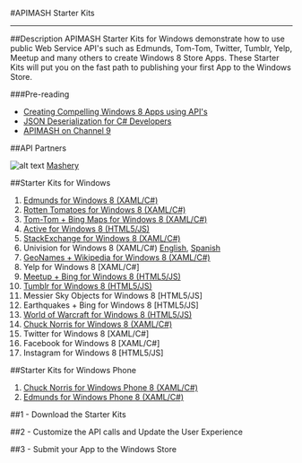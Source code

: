 #APIMASH Starter Kits


----------


##Description
APIMASH Starter Kits for Windows demonstrate how to use public Web Service API's such as Edmunds, Tom-Tom, Twitter, Tumblr, Yelp, Meetup and many others to create Windows 8 Store Apps. These Starter Kits will put you on the fast path to publishing your first App to the Windows Store.

###Pre-reading

 - [Creating Compelling Windows 8 Apps  using API's][1]
 - [JSON Deserialization for C#  Developers][2]
 - [APIMASH on Channel 9][3]

##API Partners

![alt text][4]
[Mashery][5]

##Starter Kits for Windows
 1. [Edmunds for Windows 8 (XAML/C#)][6]
 2. [Rotten Tomatoes for Windows 8 (XAML/C#)][8]
 3. [Tom-Tom + Bing Maps for Windows 8 (XAML/C#)][9]
 4. [Active for Windows 8 (HTML5/JS)][10]
 5. [StackExchange for Windows 8 (XAML/C#)][11]
 6. Univision for Windows 8 (XAML/C#) [English][12], [Spanish][13]
 7. [GeoNames + Wikipedia for Windows 8 (XAML/C#)][14]
 8. Yelp for Windows 8 [XAML/C#]
 9. [Meetup + Bing for Windows 8 (HTML5/JS)][15]
 10. [Tumblr for Windows 8 (HTML5/JS)][16]
 11. Messier Sky Objects for Windows 8 [HTML5/JS]
 12. Earthquakes + Bing for Windows 8 [HTML5/JS]
 13. [World of Warcraft for Windows 8 (HTML5/JS)][17]
 14. [Chuck Norris for Windows 8 (XAML/C#)][18]
 15. Twitter for Windows 8 [XAML/C#]
 16. Facebook for Windows 8 [XAML/C#]
 17. Instagram for Windows 8 [HTML5/JS]

##Starter Kits for Windows Phone
 1. [Chuck Norris for Windows Phone 8 (XAML/C#)][19]
 2. [Edmunds for Windows Phone 8 (XAML/C#)][7]

 
##1 - Download the Starter Kits

##2 - Customize the API calls and Update the User Experience

##3 - Submit your App to the Windows Store


  [1]: http://theundocumentedapi.com/2013/05/28/apimash-using-apis-to-create-compelling-windows-apps/
  [2]: http://theundocumentedapi.com/2013/05/31/apimash-json-deserialization-for-c-developers/
  [3]: http://channel9.msdn.com/Niners/apimash
  [4]: https://raw.github.com/apimash/StarterKits/master/images/mashery_logo-small.png "Mashery"
  [5]: http://dev.mashery.com "Mashery Developer Page"
  [6]: http://theundocumentedapi.com/2013/05/30/apimash-the-edmunds-starter-kit/
  [7]: http://theundocumentedapi.com/index.php/category/development/
  [8]: http://theundocumentedapi.com/2013/05/29/apimash-the-rotten-tomatoes-api-starter-kit/
  [9]: http://blogs.msdn.com/b/jimoneil/archive/2013/05/30/build-a-windows-8-mashup-app-with-bing-maps.aspx
  [10]: http://marianaggaga.azurewebsites.net/?p=301
  [11]: http://geekswithblogs.net/Mathoms/archive/2013/06/06/apimash-the-stackexchange-starter-kit.aspx
  [12]: http://blogs.msdn.com/b/gamewords777/archive/2013/05/21/api-mashup-series-part-i.aspx
  [13]: http://blogs.msdn.com/b/gamewords777/archive/2013/05/27/serie-api-mashup-parte-i-en-espa-241-ol.aspx
  [14]: http://blogs.msdn.com/b/devfish/archive/2013/06/12/apimash-geonames-wikipedia-api-walkthrough.aspx
  [15]: http://devhammer.net/blog/windows-store-app-template-to-live-data-in-3-easy-steps#.Ua4St17D-Uk
  [16]: http://thebitchwhocodes.com/2013/05/30/apimash-the-tumblr-api/
  [17]: http://blogs.msdn.com/b/davedev/archive/2013/05/30/announcing-wowapi-and-apimash-free-starter-kits-for-your-windows-store-apps.aspx
  [18]: http://theundocumentedapi.com/2013/06/10/apimash-chuck-norris-starter-kit-for-windows-phone-8/
  [19]: http://theundocumentedapi.com/2013/06/10/apimash-edmunds-starter-kit-for-windows-phone-8/